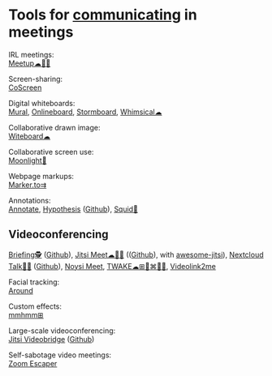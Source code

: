 
# Tools for [communicating](https://adequate.life/speaking/) in meetings

IRL meetings:  
[Meetup☁🍎🤖](https://www.meetup.com/)

Screen-sharing:  
[CoScreen](https://www.coscreen.co/)

Digital whiteboards:  
[Mural](https://www.mural.co/),
[Onlineboard](https://onlineboard.eu/),
[Stormboard](https://stormboard.com/),
[Whimsical☁](https://whimsical.com/)

Collaborative drawn image:  
[Witeboard☁](https://witeboard.com)

Collaborative screen use:  
[Moonlight🤖](https://moonlight-stream.org/)

Webpage markups:  
[Marker.to⇉](http://marker.to/)

Annotations:  
[Annotate](https://annotate.net/),
[Hypothesis](https://web.hypothes.is/) ([Github](https://github.com/hypothesis/h)),
[Squid🤖](https://www.squidnotes.com/)

## Videoconferencing

[Briefing🕵️](https://brie.fi/ng) ([Github](https://github.com/holtwick/briefing/)),
[Jitsi Meet☁🍎🤖](https://meet.jit.si/) (([Github](https://github.com/jitsi/jitsi-meet)), with [awesome-jitsi](https://github.com/xceejay/awesome-jitsi)),
[Nextcloud Talk💾🍎](https://nextcloud.com/talk/) ([Github](https://github.com/nextcloud/spreed)),
[Noysi Meet](https://meet.noysi.com/),
[TWAKE☁⊞🐧⌘🍎🤖](https://twake.app/),
[Videolink2me](https://videolink2me.com/)

Facial tracking:  
[Around](https://www.around.co/)

Custom effects:  
[mmhmm⊞](https://www.mmhmm.app/)

Large-scale videoconferencing:  
[Jitsi Videobridge](https://jitsi.org/jitsi-videobridge/) ([Github](https://github.com/jitsi/jicofo))

Self-sabotage video meetings:  
[Zoom Escaper](https://zoomescaper.com/)

